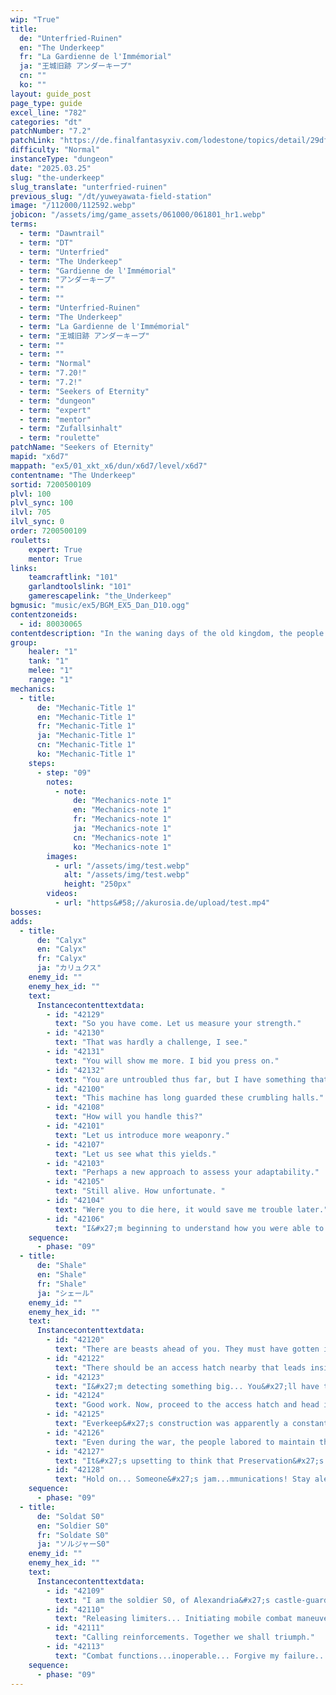 ```yaml
---
wip: "True"
title:
  de: "Unterfried-Ruinen"
  en: "The Underkeep"
  fr: "La Gardienne de l'Immémorial"
  ja: "王城旧跡 アンダーキープ"
  cn: ""
  ko: ""
layout: guide_post
page_type: guide
excel_line: "782"
categories: "dt"
patchNumber: "7.2"
patchLink: "https://de.finalfantasyxiv.com/lodestone/topics/detail/29df2420843d6d5efb9708a043a2b461488fa2b5"
difficulty: "Normal"
instanceType: "dungeon"
date: "2025.03.25"
slug: "the-underkeep"
slug_translate: "unterfried-ruinen"
previous_slug: "/dt/yuweyawata-field-station"
image: "/112000/112592.webp"
jobicon: "/assets/img/game_assets/061000/061801_hr1.webp"
terms:
  - term: "Dawntrail"
  - term: "DT"
  - term: "Unterfried"
  - term: "The Underkeep"
  - term: "Gardienne de l'Immémorial"
  - term: "アンダーキープ"
  - term: ""
  - term: ""
  - term: "Unterfried-Ruinen"
  - term: "The Underkeep"
  - term: "La Gardienne de l'Immémorial"
  - term: "王城旧跡 アンダーキープ"
  - term: ""
  - term: ""
  - term: "Normal"
  - term: "7.20!"
  - term: "7.2!"
  - term: "Seekers of Eternity"
  - term: "dungeon"
  - term: "expert"
  - term: "mentor"
  - term: "Zufallsinhalt"
  - term: "roulette"
patchName: "Seekers of Eternity"
mapid: "x6d7"
mappath: "ex5/01_xkt_x6/dun/x6d7/level/x6d7"
contentname: "The Underkeep"
sortid: 7200500109
plvl: 100
plvl_sync: 100
ilvl: 705
ilvl_sync: 0
order: 7200500109
rouletts:
    expert: True
    mentor: True
links:
    teamcraftlink: "101"
    garlandtoolslink: "101"
    gamerescapelink: "the_Underkeep"
bgmusic: "music/ex5/BGM_EX5_Dan_D10.ogg"
contentzoneids:
  - id: 80030065
contentdescription: "In the waning days of the old kingdom, the people of Alexandria sought a way to survive as their home sank beneath the earth. They built a towering structure that enveloped the royal castle itself, and as the long years came and went, Everkeep grew to soaring heights. Yet some whisper that the castle has withstood the ravages of time, and in the city's foundation endures as a symbol of bygone glory. From within those timeworn depths Calyx sends his transmissions, and you must delve into Alexandria's past to ascertain their source."
group:
    healer: "1"
    tank: "1"
    melee: "1"
    range: "1"
mechanics:
  - title:
      de: "Mechanic-Title 1"
      en: "Mechanic-Title 1"
      fr: "Mechanic-Title 1"
      ja: "Mechanic-Title 1"
      cn: "Mechanic-Title 1"
      ko: "Mechanic-Title 1"
    steps:
      - step: "09"
        notes:
          - note:
              de: "Mechanics-note 1"
              en: "Mechanics-note 1"
              fr: "Mechanics-note 1"
              ja: "Mechanics-note 1"
              cn: "Mechanics-note 1"
              ko: "Mechanics-note 1"
        images:
          - url: "/assets/img/test.webp"
            alt: "/assets/img/test.webp"
            height: "250px"
        videos:
          - url: "https&#58;//akurosia.de/upload/test.mp4"
bosses:
adds:
  - title:
      de: "Calyx"
      en: "Calyx"
      fr: "Calyx"
      ja: "カリュクス"
    enemy_id: ""
    enemy_hex_id: ""
    text:
      Instancecontenttextdata:
        - id: "42129"
          text: "So you have come. Let us measure your strength."
        - id: "42130"
          text: "That was hardly a challenge, I see."
        - id: "42131"
          text: "You will show me more. I bid you press on."
        - id: "42132"
          text: "You are untroubled thus far, but I have something that may test you yet."
        - id: "42100"
          text: "This machine has long guarded these crumbling halls."
        - id: "42108"
          text: "How will you handle this?"
        - id: "42101"
          text: "Let us introduce more weaponry."
        - id: "42107"
          text: "Let us see what this yields."
        - id: "42103"
          text: "Perhaps a new approach to assess your adaptability."
        - id: "42105"
          text: "Still alive. How unfortunate. "
        - id: "42104"
          text: "Were you to die here, it would save me trouble later."
        - id: "42106"
          text: "I&#x27;m beginning to understand how you were able to defeat Queen Eternal."
    sequence:
      - phase: "09"
  - title:
      de: "Shale"
      en: "Shale"
      fr: "Shale"
      ja: "シェール"
    enemy_id: ""
    enemy_hex_id: ""
    text:
      Instancecontenttextdata:
        - id: "42120"
          text: "There are beasts ahead of you. They must have gotten in and made themselves at home."
        - id: "42122"
          text: "There should be an access hatch nearby that leads inside. Look for an opening."
        - id: "42123"
          text: "I&#x27;m detecting something big... You&#x27;ll have to deal with it to continue on."
        - id: "42124"
          text: "Good work. Now, proceed to the access hatch and head inside."
        - id: "42125"
          text: "Everkeep&#x27;s construction was apparently a constant battle against the rising water level."
        - id: "42126"
          text: "Even during the war, the people labored to maintain the castle. It meant a lot to them."
        - id: "42127"
          text: "It&#x27;s upsetting to think that Preservation&#x27;s terminal is in this place..."
        - id: "42128"
          text: "Hold on... Someone&#x27;s jam...mmunications! Stay alert!"
    sequence:
      - phase: "09"
  - title:
      de: "Soldat S0"
      en: "Soldier S0"
      fr: "Soldate S0"
      ja: "ソルジャーS0"
    enemy_id: ""
    enemy_hex_id: ""
    text:
      Instancecontenttextdata:
        - id: "42109"
          text: "I am the soldier S0, of Alexandria&#x27;s castle-guard. By order of the royal knights, I shall dispatch all intruders."
        - id: "42110"
          text: "Releasing limiters... Initiating mobile combat maneuvers."
        - id: "42111"
          text: "Calling reinforcements. Together we shall triumph."
        - id: "42113"
          text: "Combat functions...inoperable... Forgive my failure..."
    sequence:
      - phase: "09"
---
```

